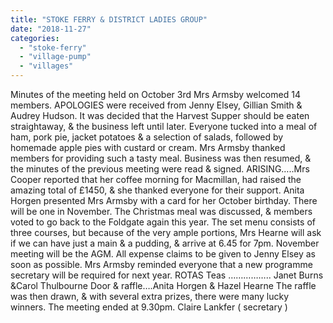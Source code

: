 ```yaml
---
title: "STOKE FERRY & DISTRICT LADIES GROUP"
date: "2018-11-27"
categories: 
  - "stoke-ferry"
  - "village-pump"
  - "villages"
---
```


Minutes of the meeting held on October 3rd Mrs Armsby welcomed 14 members. APOLOGIES were received from Jenny Elsey, Gillian Smith & Audrey Hudson. It was decided that the Harvest Supper should be eaten straightaway, & the business left until later. Everyone tucked into a meal of ham, pork pie, jacket potatoes & a selection of salads, followed by homemade apple pies with custard or cream. Mrs Armsby thanked members for providing such a tasty meal. Business was then resumed, & the minutes of the previous meeting were read & signed. ARISING…..Mrs Cooper reported that her coffee morning for Macmillan, had raised the amazing total of £1450, & she thanked everyone for their support. Anita Horgen presented Mrs Armsby with a card for her October birthday. There will be one in November. The Christmas meal was discussed, & members voted to go back to the Foldgate again this year. The set menu consists of three courses, but because of the very ample portions, Mrs Hearne will ask if we can have just a main & a pudding, & arrive at 6.45 for 7pm. November meeting will be the AGM. All expense claims to be given to Jenny Elsey as soon as possible. Mrs Armsby reminded everyone that a new programme secretary will be required for next year. ROTAS Teas …………….. Janet Burns &Carol Thulbourne Door & raffle….Anita Horgen & Hazel Hearne The raffle was then drawn, & with several extra prizes, there were many lucky winners. The meeting ended at 9.30pm. Claire Lankfer ( secretary )
